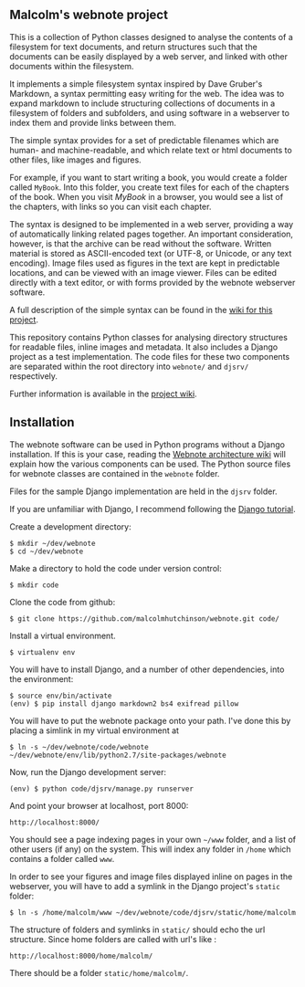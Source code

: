 Malcolm's webnote project
-------------------------

This is a collection of Python classes designed to analyse the
contents of a filesystem for text documents, and return structures
such that the documents can be easily displayed by a web server, and
linked with other documents within the filesystem.

It implements a simple filesystem syntax inspired by Dave Gruber's
Markdown, a syntax permitting easy writing for the web. The idea was
to expand markdown to include structuring collections of documents in
a filesystem of folders and subfolders, and using software in a
webserver to index them and provide links between them.

The simple syntax provides for a set of predictable filenames which
are human- and machine-readable, and which relate text or html
documents to other files, like images and figures. 

For example, if you want to start writing a book, you would create a
folder called `MyBook`. Into this folder, you create text files for
each of the chapters of the book. When you visit _MyBook_ in a
browser, you would see a list of the chapters, with links so you can
visit each chapter.

The syntax is designed to be implemented in a web server, providing a
way of automatically linking related pages together. An important
consideration, however, is that the archive can be read without the
software. Written material is stored as ASCII-encoded text (or UTF-8,
or Unicode, or any text encoding). Image files used as figures in the
text are kept in predictable locations, and can be viewed with an
image viewer. Files can be edited directly with a text editor, or with
forms provided by the webnote webserver software.

A full description of the simple syntax can be found in the
[wiki for this project](https://github.com/malcolmhutchinson/webnote/wiki/The-simple-syntax).


This repository contains Python classes for analysing directory
structures for readable files, inline images and metadata. It also
includes a Django project as a test implementation. The code files for
these two components are separated within the root directory into
`webnote/` and `djsrv/` respectively.


Further information is available in the [project wiki](https://github.com/malcolmhutchinson/webnote/wiki).


Installation
------------

The webnote software can be used in Python programs without a Django
installation. If this is your case, reading the
[Webnote architecture wiki](https://github.com/malcolmhutchinson/webnote/wiki/Webnote-architecture)
will explain how the various components can be used. The Python source
files for webnote classes are contained in the `webnote` folder.

Files for the sample Django implementation are held in the `djsrv`
folder.

If you are unfamiliar with Django, I recommend following the
[Django
tutorial](https://docs.djangoproject.com/en/dev/intro/tutorial01/).

Create a development directory:

    $ mkdir ~/dev/webnote
    $ cd ~/dev/webnote

Make a directory to hold the code under version control:

    $ mkdir code

Clone the code from github:

    $ git clone https://github.com/malcolmhutchinson/webnote.git code/

Install a virtual environment. 

    $ virtualenv env

You will have to install Django, and a number of other dependencies,
into the environment:

    $ source env/bin/activate
    (env) $ pip install django markdown2 bs4 exifread pillow

You will have to put the webnote package onto your path. I've done
this by placing a simlink in my virtual environment at

    $ ln -s ~/dev/webnote/code/webnote ~/dev/webnote/env/lib/python2.7/site-packages/webnote

Now, run the Django development server:

    (env) $ python code/djsrv/manage.py runserver

And point your browser at localhost, port 8000:

    http://localhost:8000/

You should see a page indexing pages in your own `~/www` folder, and a
list of other users (if any) on the system. This will index any folder
in `/home` which contains a folder called `www`.

In order to see your figures and image files displayed inline on pages
in the webserver, you will have to add a symlink in the Django
project's `static` folder:

    $ ln -s /home/malcolm/www ~/dev/webnote/code/djsrv/static/home/malcolm

The structure of folders and symlinks in `static/` should echo the url
structure. Since home folders are called with url's like :

    http://localhost:8000/home/malcolm/

There should be a folder `static/home/malcolm/`.









